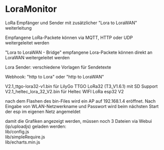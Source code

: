# LoraMonitor
LoRa Empfänger und Sender mit zusätzlicher "Lora to LoraWAN" weiterleitung 

Empfangene LoRa-Packete können via MQTT, HTTP oder UDP weitergeleitet werden

"Lora to LoraWAN - Bridge"  empfangene Lora-Packete können direkt an LoraWAN weitergeleitet werden

Lora Sender: verschiedene Vorlagen für Sendetexte

Webhook: "http to Lora" oder "http to LoraWAN"  

V2.1_ttgo-lora32-v1.bin für LilyGo TTGO LoRa32 (T3_V1.6.1) mit SD Support   
V2.1_heltec_lora_32_V2.bin für Heltec WIFI LoRa esp32 V2 

nach dem Flashen des bin-Files wird ein AP auf 192.168.1.4 eröffnet.
Nach Eingabe von WLAN-Netzwerkname und Passwort wird beim nächsten Start der esp im eigenen Netz angemeldet 

damit die Grafiken angezeigt werden, müssen noch 3 Dateien via Webui (ip/uploadjs) geladen werden:   
lib/config.js   
lib/simpleRequire.js   
lib/echarts.min.js
